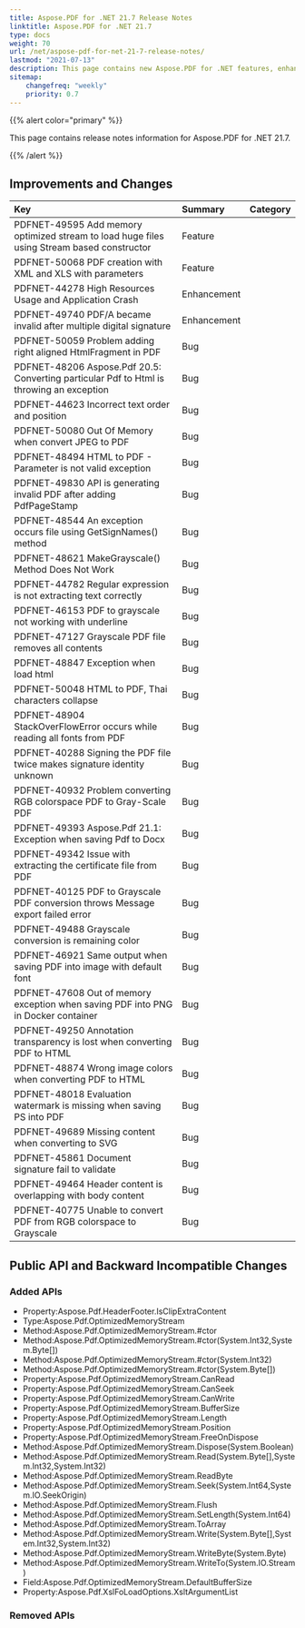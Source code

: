 ```yaml
---
title: Aspose.PDF for .NET 21.7 Release Notes
linktitle: Aspose.PDF for .NET 21.7 
type: docs
weight: 70
url: /net/aspose-pdf-for-net-21-7-release-notes/
lastmod: "2021-07-13"
description: This page contains new Aspose.PDF for .NET features, enhancement, and bug fixes in 2021, version 21.7. 
sitemap:
    changefreq: "weekly"
    priority: 0.7
---
```


{{% alert color="primary" %}}

This page contains release notes information for Aspose.PDF for .NET 21.7.

{{% /alert %}} 

## Improvements and Changes

|**Key**|**Summary**|**Category**|
| :- | :- | :- |
|PDFNET-49595 Add memory optimized stream to load huge files using Stream based constructor|Feature|
|PDFNET-50068 PDF creation with XML and XLS with parameters|Feature|
|PDFNET-44278 High Resources Usage and Application Crash|Enhancement|
|PDFNET-49740 PDF/A became invalid after multiple digital signature|Enhancement|
|PDFNET-50059 Problem adding right aligned HtmlFragment in PDF|Bug|
|PDFNET-48206 Aspose.Pdf 20.5: Converting particular Pdf to Html is throwing an exception|Bug|
|PDFNET-44623 Incorrect text order and position|Bug|
|PDFNET-50080 Out Of Memory when convert JPEG to PDF|Bug|
|PDFNET-48494 HTML to PDF - Parameter is not valid exception|Bug|
|PDFNET-49830 API is generating invalid PDF after adding PdfPageStamp|Bug|
|PDFNET-48544 An exception occurs file using GetSignNames() method|Bug|
|PDFNET-48621 MakeGrayscale() Method Does Not Work|Bug|
|PDFNET-44782 Regular expression is not extracting text correctly|Bug|
|PDFNET-46153 PDF to grayscale not working with underline|Bug|
|PDFNET-47127 Grayscale PDF file removes all contents|Bug|
|PDFNET-48847 Exception when load html|Bug|
|PDFNET-50048 HTML to PDF, Thai characters collapse|Bug|
|PDFNET-48904 StackOverFlowError occurs while reading all fonts from PDF|Bug|
|PDFNET-40288 Signing the PDF file twice makes signature identity unknown|Bug|
|PDFNET-40932 Problem converting RGB colorspace PDF to Gray-Scale PDF|Bug|
|PDFNET-49393 Aspose.Pdf 21.1: Exception when saving Pdf to Docx|Bug|
|PDFNET-49342 Issue with extracting the certificate file from PDF|Bug|
|PDFNET-40125 PDF to Grayscale PDF conversion throws Message export failed error|Bug|
|PDFNET-49488 Grayscale conversion is remaining color|Bug|
|PDFNET-46921 Same output when saving PDF into image with default font|Bug|
|PDFNET-47608 Out of memory exception when saving PDF into PNG in Docker container|Bug|
|PDFNET-49250 Annotation transparency is lost when converting PDF to HTML|Bug|
|PDFNET-48874 Wrong image colors when converting PDF to HTML|Bug|
|PDFNET-48018 Evaluation watermark is missing when saving PS into PDF|Bug|
|PDFNET-49689 Missing content when converting to SVG|Bug|
|PDFNET-45861 Document signature fail to validate|Bug|
|PDFNET-49464 Header content is overlapping with body content|Bug|
|PDFNET-40775 Unable to convert PDF from RGB colorspace to Grayscale|Bug|

## Public API and Backward Incompatible Changes

### Added APIs

* Property:Aspose.Pdf.HeaderFooter.IsClipExtraContent
* Type:Aspose.Pdf.OptimizedMemoryStream
* Method:Aspose.Pdf.OptimizedMemoryStream.#ctor
* Method:Aspose.Pdf.OptimizedMemoryStream.#ctor(System.Int32,System.Byte[])
* Method:Aspose.Pdf.OptimizedMemoryStream.#ctor(System.Int32)
* Method:Aspose.Pdf.OptimizedMemoryStream.#ctor(System.Byte[])
* Property:Aspose.Pdf.OptimizedMemoryStream.CanRead
* Property:Aspose.Pdf.OptimizedMemoryStream.CanSeek
* Property:Aspose.Pdf.OptimizedMemoryStream.CanWrite
* Property:Aspose.Pdf.OptimizedMemoryStream.BufferSize
* Property:Aspose.Pdf.OptimizedMemoryStream.Length
* Property:Aspose.Pdf.OptimizedMemoryStream.Position
* Property:Aspose.Pdf.OptimizedMemoryStream.FreeOnDispose
* Method:Aspose.Pdf.OptimizedMemoryStream.Dispose(System.Boolean)
* Method:Aspose.Pdf.OptimizedMemoryStream.Read(System.Byte[],System.Int32,System.Int32)
* Method:Aspose.Pdf.OptimizedMemoryStream.ReadByte
* Method:Aspose.Pdf.OptimizedMemoryStream.Seek(System.Int64,System.IO.SeekOrigin)
* Method:Aspose.Pdf.OptimizedMemoryStream.Flush
* Method:Aspose.Pdf.OptimizedMemoryStream.SetLength(System.Int64)
* Method:Aspose.Pdf.OptimizedMemoryStream.ToArray
* Method:Aspose.Pdf.OptimizedMemoryStream.Write(System.Byte[],System.Int32,System.Int32)
* Method:Aspose.Pdf.OptimizedMemoryStream.WriteByte(System.Byte)
* Method:Aspose.Pdf.OptimizedMemoryStream.WriteTo(System.IO.Stream)
* Field:Aspose.Pdf.OptimizedMemoryStream.DefaultBufferSize
* Property:Aspose.Pdf.XslFoLoadOptions.XsltArgumentList

### Removed APIs
